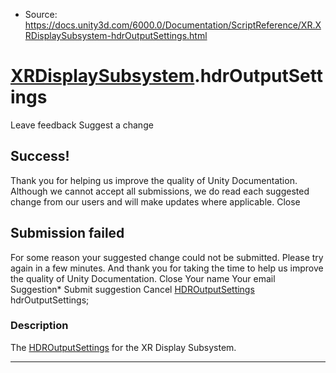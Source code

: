 * Source: https://docs.unity3d.com/6000.0/Documentation/ScriptReference/XR.XRDisplaySubsystem-hdrOutputSettings.html

#  [XRDisplaySubsystem](https://docs.unity3d.com/6000.0/Documentation/ScriptReference/XR.XRDisplaySubsystem.html).hdrOutputSettings
Leave feedback
Suggest a change
## Success!
Thank you for helping us improve the quality of Unity Documentation. Although we cannot accept all submissions, we do read each suggested change from our users and will make updates where applicable.
Close
## Submission failed
For some reason your suggested change could not be submitted. Please <a>try again</a> in a few minutes. And thank you for taking the time to help us improve the quality of Unity Documentation.
Close
Your name Your email Suggestion* Submit suggestion
Cancel
[HDROutputSettings](https://docs.unity3d.com/6000.0/Documentation/ScriptReference/HDROutputSettings.html) hdrOutputSettings; 
### Description
The [HDROutputSettings](https://docs.unity3d.com/6000.0/Documentation/ScriptReference/HDROutputSettings.html) for the XR Display Subsystem.
* * *
